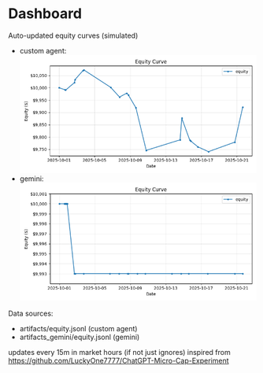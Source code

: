 # Dashboard

Auto-updated equity curves (simulated)

- custom agent: ![Equity Curve](artifacts/equity.png?v=4f29a75)
- gemini: ![Equity Curve (Gemini)](artifacts_gemini/equity.png?v=4f29a75)

Data sources:
- artifacts/equity.jsonl (custom agent)
- artifacts_gemini/equity.jsonl (gemini)

updates every 15m in market hours (if not just ignores)
inspired from https://github.com/LuckyOne7777/ChatGPT-Micro-Cap-Experiment